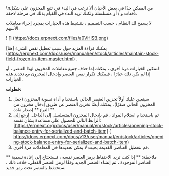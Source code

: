 \nمن الممكن جدًا في بعض الأحيان ألا ترغب في البدء في تتبع المخزون على شكل دُفعات و / أو متسلسلة ولكنك تريد البدء في القيام بذلك في مرحلة لاحقة.

لا يسمح لك النظام ، حسب التصميم ، بتنشيط هذه الخيارات بمجرد إجراء معاملات الأسهم.

! [] (https://docs.erpnext.com/files/a0VHlSB.png)

يمكنك قراءة المزيد حول سبب تعطيل نفس الشيء [هنا] (https://erpnext.com/docs/user/manual/en/stock/articles/maintain-stock-field-frozen-in-item-master.html) .

لتمكين الخيارات مرة أخرى ، يمكنك إما حذف جميع معاملات المخزون لهذا العنصر ، أو إذا لم يكن ذلك خيارًا ، فيمكنك تكرار نفس العنصر وإدخال المخزون مع تحديد هذه الخيارات.

**خطوات:**

1. سيتعين عليك أولاً تخزين العنصر الحالي باستخدام أداة تسوية المخزون (جعل المخزون الحالي صفرًا). يمكنك أيضًا تخزين العنصر عن طريق إدخال مخزون من النوع ** إصدار مادة **.
2. ثم باستخدام استلام المواد ، قم بإدخال المخزون المتسلسل إلى الداخل. ارجع إلى الرابط التالي للحصول على مساعدة بشأن نفسه: [https://erpnext.org/docs/user/manual/en/stock/articles/opening-stock-balance-entry-for-serialized-and-batch-item] ( https://docs.erpnext.com/docs/v13/user/manual/en/stock/articles/opening-stock-balance-entry-for-serialized-and-batch-item)
3. قم بتعطيل العناصر القديمة بحيث لا يمكن تحديدها في المعاملات مرة أخرى.

** ملاحظة: ** إذا كنت تريد الاحتفاظ برمز العنصر نفسه ، فستحتاج إلى إعادة تسمية العناصر الموجودة ، ثم إنشاء العنصر الجديد وفقًا لرمز العنصر الفعلي. خلاف ذلك ، ستحتفظ بالعنصر تحت رمز جديد.